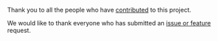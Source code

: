 Thank you to all the people who have [contributed](https://github.com/dennisrutjes/tegola/graphs/contributors) to this project.

We would like to thank everyone who has submitted an [issue or feature](https://github.com/dennisrutjes/tegola/issues?utf8=%E2%9C%93&q=is%3Aissue) request.



